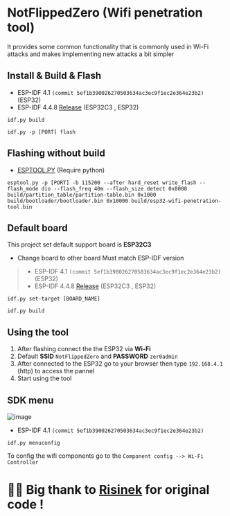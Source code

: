 # NotFlippedZero (Wifi penetration tool)
It provides some common functionality that is commonly used in Wi-Fi attacks and makes implementing new attacks a bit simpler

## Install & Build & Flash
- ESP-IDF 4.1 `(commit 5ef1b390026270503634ac3ec9f1ec2e364e23b2)` (ESP32)
- ESP-IDF 4.4.8 [Release](https://github.com/espressif/esp-idf/releases/tag/v4.4.8) (ESP32C3 , ESP32)
```
idf.py build
```
```
idf.py -p [PORT] flash
```

## Flashing without build
- [ESPTOOL.PY](https://github.com/espressif/esptool) (Require python)
```
esptool.py -p [PORT] -b 115200 --after hard_reset write_flash --flash_mode dio --flash_freq 40m --flash_size detect 0x8000 build/partition_table/partition-table.bin 0x1000 build/bootloader/bootloader.bin 0x10000 build/esp32-wifi-penetration-tool.bin
```

## Default board
This project set default support board is **ESP32C3**
- Change board to other board
Must match ESP-IDF version
>- ESP-IDF 4.1 `(commit 5ef1b390026270503634ac3ec9f1ec2e364e23b2)` (ESP32)
> - ESP-IDF 4.4.8 [Release](https://github.com/espressif/esp-idf/releases/tag/v4.4.8) (ESP32C3 , ESP32)
```
idf.py set-target [BOARD_NAME]
```
```
idf.py build
```

## Using the tool
1. After flashing connect the the ESP32 via **Wi-Fi**
2. Default **SSID** `NotFlippedZero` and **PASSWORD** `zer0admin`
3. After connected to the ESP32 go to your browser then type `192.168.4.1` (http) to access the pannel
4. Start using the tool

## SDK menu
![image](https://github.com/user-attachments/assets/866e000c-3118-4be7-9e5e-600d89079d83)
- ESP-IDF 4.1 `(commit 5ef1b390026270503634ac3ec9f1ec2e364e23b2)`
```
idf.py menuconfig
```
To config the wifi components go to the `Component config --> Wi-Fi Controller`

# 🙏🏻 Big thank to [Risinek](https://github.com/risinek/esp32-wifi-penetration-tool) for original code !
